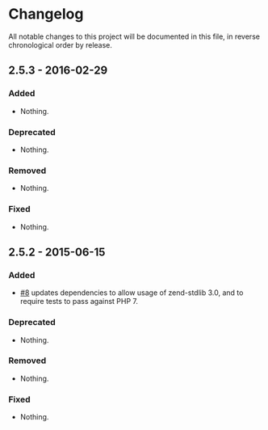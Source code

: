 # Changelog

All notable changes to this project will be documented in this file, in reverse chronological order by release.

## 2.5.3 - 2016-02-29

### Added

- Nothing.

### Deprecated

- Nothing.

### Removed

- Nothing.

### Fixed

- Nothing.

## 2.5.2 - 2015-06-15

### Added

- [#8](https://github.com/zendframework/zend-authentication/pull/8) updates
  dependencies to allow usage of zend-stdlib 3.0, and to require tests to
  pass against PHP 7.

### Deprecated

- Nothing.

### Removed

- Nothing.

### Fixed

- Nothing.
